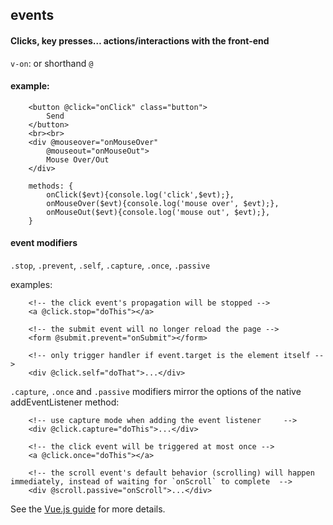 ## events
#### Clicks, key presses… actions/interactions with the front-end
`v-on`: or shorthand `@`

#### example:
```
    <button @click="onClick" class="button">
        Send
    </button>
    <br><br>
    <div @mouseover="onMouseOver"
        @mouseout="onMouseOut">
        Mouse Over/Out
    </div>
```
```
    methods: {
        onClick($evt){console.log('click',$evt);},
        onMouseOver($evt){console.log('mouse over', $evt);},
        onMouseOut($evt){console.log('mouse out', $evt);},
	}
```

#### event modifiers
`.stop`, `.prevent`, `.self`, `.capture`, `.once`, `.passive`

examples:
```
    <!-- the click event's propagation will be stopped -->
    <a @click.stop="doThis"></a>

    <!-- the submit event will no longer reload the page -->
    <form @submit.prevent="onSubmit"></form>

    <!-- only trigger handler if event.target is the element itself -->
    <div @click.self="doThat">...</div>
```
`.capture`, `.once` and `.passive` modifiers mirror the options of the native addEventListener method:
```
    <!-- use capture mode when adding the event listener     -->
    <div @click.capture="doThis">...</div>

    <!-- the click event will be triggered at most once -->
    <a @click.once="doThis"></a>

    <!-- the scroll event's default behavior (scrolling) will happen immediately, instead of waiting for `onScroll` to complete  -->
    <div @scroll.passive="onScroll">...</div>
```

See the [Vue.js guide]('https://vuejs.org/guide/essentials/event-handling.html#event-modifiers') for more details.
